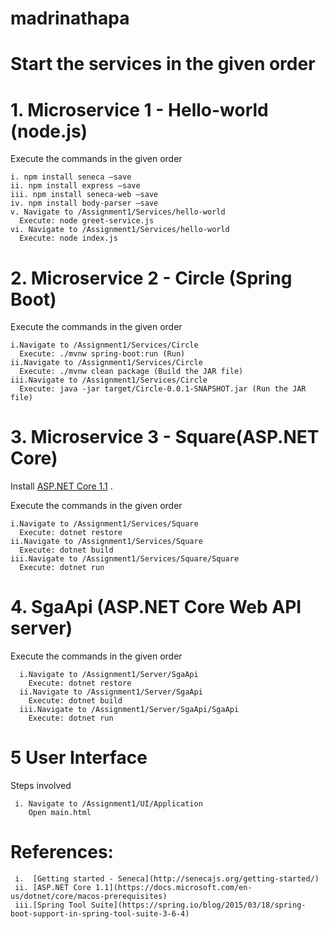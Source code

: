 # madrinathapa

# Start the services in the given order

# 1. Microservice 1 - Hello-world (node.js)
  
  Execute the commands in the given order
  
    i. npm install seneca —save
    ii. npm install express —save
    iii. npm install seneca-web —save
    iv. npm install body-parser —save
    v. Navigate to /Assignment1/Services/hello-world
      Execute: node greet-service.js
    vi. Navigate to /Assignment1/Services/hello-world
      Execute: node index.js   

# 2. Microservice 2 - Circle (Spring Boot)

   Execute the commands in the given order
  
    i.Navigate to /Assignment1/Services/Circle
      Execute: ./mvnw spring-boot:run (Run)
    ii.Navigate to /Assignment1/Services/Circle
      Execute: ./mvnw clean package (Build the JAR file)
    iii.Navigate to /Assignment1/Services/Circle
      Execute: java -jar target/Circle-0.0.1-SNAPSHOT.jar (Run the JAR file)

# 3. Microservice 3 - Square(ASP.NET Core)

  Install [ASP.NET Core 1.1](https://github.com/dotnet/core/blob/master/release-notes/download-archive.md) . 
  
   Execute the commands in the given order
  
    i.Navigate to /Assignment1/Services/Square
      Execute: dotnet restore
    ii.Navigate to /Assignment1/Services/Square
      Execute: dotnet build
    iii.Navigate to /Assignment1/Services/Square/Square
      Execute: dotnet run

# 4. SgaApi (ASP.NET Core Web API server)
   
   Execute the commands in the given order

      i.Navigate to /Assignment1/Server/SgaApi
        Execute: dotnet restore
      ii.Navigate to /Assignment1/Server/SgaApi
        Execute: dotnet build
      iii.Navigate to /Assignment1/Server/SgaApi/SgaApi
        Execute: dotnet run

# 5 User Interface
  
   Steps involved
   
     i. Navigate to /Assignment1/UI/Application
        Open main.html

# References: 

     i.  [Getting started - Seneca](http://senecajs.org/getting-started/)
     ii. [ASP.NET Core 1.1](https://docs.microsoft.com/en-us/dotnet/core/macos-prerequisites)
     iii.[Spring Tool Suite](https://spring.io/blog/2015/03/18/spring-boot-support-in-spring-tool-suite-3-6-4)
